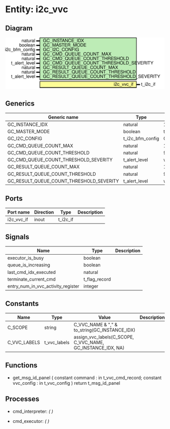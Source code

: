 # Entity: i2c_vvc
## Diagram
![Diagram](i2c_vvc.svg "Diagram")
## Generics
| Generic name                             | Type             | Value                    | Description |
| ---------------------------------------- | ---------------- | ------------------------ | ----------- |
| GC_INSTANCE_IDX                          | natural          | 1                        |             |
| GC_MASTER_MODE                           | boolean          | true                     |             |
| GC_I2C_CONFIG                            | t_i2c_bfm_config | C_I2C_BFM_CONFIG_DEFAULT |             |
| GC_CMD_QUEUE_COUNT_MAX                   | natural          | 1000                     |             |
| GC_CMD_QUEUE_COUNT_THRESHOLD             | natural          | 950                      |             |
| GC_CMD_QUEUE_COUNT_THRESHOLD_SEVERITY    | t_alert_level    | warning                  |             |
| GC_RESULT_QUEUE_COUNT_MAX                | natural          | 1000                     |             |
| GC_RESULT_QUEUE_COUNT_THRESHOLD          | natural          | 950                      |             |
| GC_RESULT_QUEUE_COUNT_THRESHOLD_SEVERITY | t_alert_level    | warning                  |             |
## Ports
| Port name  | Direction | Type     | Description |
| ---------- | --------- | -------- | ----------- |
| i2c_vvc_if | inout     | t_i2c_if |             |
## Signals
| Name                               | Type          | Description |
| ---------------------------------- | ------------- | ----------- |
| executor_is_busy                   | boolean       |             |
| queue_is_increasing                | boolean       |             |
| last_cmd_idx_executed              | natural       |             |
| terminate_current_cmd              | t_flag_record |             |
| entry_num_in_vvc_activity_register | integer       |             |
## Constants
| Name         | Type         | Value                                                        | Description |
| ------------ | ------------ | ------------------------------------------------------------ | ----------- |
| C_SCOPE      | string       |  C_VVC_NAME & "," & to_string(GC_INSTANCE_IDX)               |             |
| C_VVC_LABELS | t_vvc_labels |  assign_vvc_labels(C_SCOPE, C_VVC_NAME, GC_INSTANCE_IDX, NA) |             |
## Functions
- get_msg_id_panel <font id="function_arguments">(    constant command    : in t_vvc_cmd_record;
    constant vvc_config : in t_vvc_config
  )</font> <font id="function_return">return t_msg_id_panel</font>
## Processes
- cmd_interpreter: _(  )_

- cmd_executor: _(  )_

